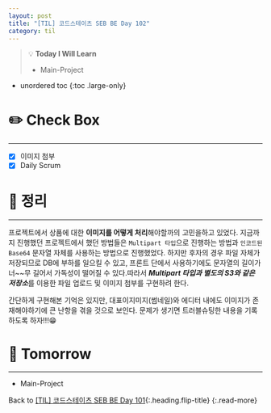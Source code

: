 ```yaml
---
layout: post
title: "[TIL] 코드스테이츠 SEB BE Day 102"
category: til
---
```

> 💡 **Today I Will Learn**
>
> * Main-Project

* unordered toc
{:toc .large-only}

# ✏️ Check Box
***

* [x] <label>이미지 첨부</label>
* [x] <label>Daily Scrum</label>

# 📌 정리
***

프로젝트에서 상품에 대한 **이미지를 어떻게 처리**해야할까의 고민을하고 있었다. 지금까지 진행했던 프로젝트에서 했던 방법들은 `Multipart 타입`으로 진행하는 방법과 `인코드된 Base64` 문자열 자체를 사용하는 방법으로 진행했었다. 하지만 후자의 경우 파일 자체가 저장되므로 DB에 부하를 일으킬 수 있고, 프론트 단에서 사용하기에도 문자열의 길이가 너~~무 길어서 가독성이 떨어질 수 있다.따라서 ***Multipart 타입과 별도의 S3와 같은 저장소***를 이용한 파일 업로드 및 이미지 첨부를 구현하려 한다.

간단하게 구현해본 기억은 있지만, 대표이지미지(썸네일)와 에디터 내에도 이미지가 존재해야하기에 큰 난항을 겪을 것으로 보인다. 문제가 생기면 트러블슈팅한 내용을 기록하도록 하자!!!😁

# 🎯 Tomorrow
***

* Main-Project

Back to [[TIL] 코드스테이츠 SEB BE Day 101](220921-til){:.heading.flip-title}
{:.read-more}